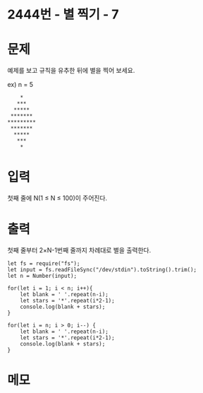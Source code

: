 # 2444번 - 별 찍기 - 7


# 문제
예제를 보고 규칙을 유추한 뒤에 별을 찍어 보세요.

ex) 
n = 5
```
    *
   ***
  *****
 *******
*********
 *******
  *****
   ***
    *
```

# 입력
첫째 줄에 N(1 ≤ N ≤ 100)이 주어진다.

# 출력
첫째 줄부터 2×N-1번째 줄까지 차례대로 별을 출력한다.
```
let fs = require("fs");
let input = fs.readFileSync("/dev/stdin").toString().trim();
let n = Number(input);

for(let i = 1; i < n; i++){
    let blank = ' '.repeat(n-i);
    let stars = '*'.repeat(i*2-1);
    console.log(blank + stars);
}

for(let i = n; i > 0; i--) {
    let blank = ' '.repeat(n-i);
    let stars = '*'.repeat(i*2-1);
    console.log(blank + stars);
}
```

# 메모
